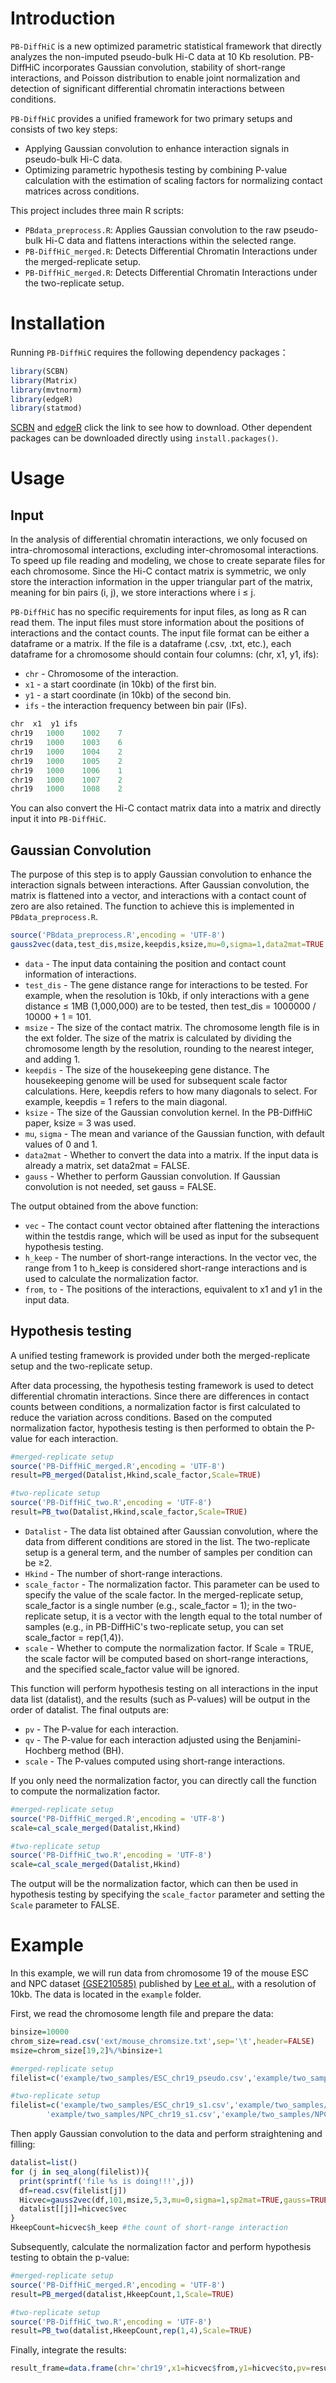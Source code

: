 # Introduction
`PB-DiffHiC` is a new optimized parametric statistical framework that directly analyzes the non-imputed pseudo-bulk Hi-C data at 10 Kb resolution. PB-DiffHiC incorporates Gaussian convolution, stability of short-range interactions, and Poisson distribution to enable joint normalization and detection of significant differential chromatin interactions between conditions.

`PB-DiffHiC` provides a unified framework for two primary setups and consists of two key steps:
- Applying Gaussian convolution to enhance interaction signals in pseudo-bulk Hi-C data.
- Optimizing parametric hypothesis testing by combining P-value calculation with the estimation of scaling factors for normalizing contact matrices across conditions.

This project includes three main R scripts:
- `PBdata_preprocess.R`: Applies Gaussian convolution to the raw pseudo-bulk Hi-C data and flattens interactions within the selected range.
- `PB-DiffHiC_merged.R`: Detects Differential Chromatin Interactions under the merged-replicate setup.
- `PB-DiffHiC_merged.R`: Detects Differential Chromatin Interactions under the two-replicate setup.
  
# Installation
Running `PB-DiffHiC` requires the following dependency packages：
```r
library(SCBN)
library(Matrix)
library(mvtnorm)
library(edgeR)
library(statmod)
```
[SCBN](https://bioconductor.org/packages/release/bioc/html/SCBN.html) and [edgeR](https://bioconductor.org/packages/release/bioc/html/edgeR.html) click the link to see how to download. Other dependent packages can be downloaded directly using `install.packages()`.

# Usage
## Input
In the analysis of differential chromatin interactions, we only focused on intra-chromosomal interactions, excluding inter-chromosomal interactions. To speed up file reading and modeling, we chose to create separate files for each chromosome. Since the Hi-C contact matrix is symmetric, we only store the interaction information in the upper triangular part of the matrix, meaning for bin pairs (i, j), we store interactions where i ≤ j.

`PB-DiffHiC` has no specific requirements for input files, as long as R can read them. The input files must store information about the positions of interactions and the contact counts. The input file format can be either a dataframe or a matrix. If the file is a dataframe (.csv, .txt, etc.), each dataframe for a chromosome should contain four columns: (chr, x1, y1, ifs):
- `chr` - Chromosome of the interaction.
- `x1` - a start coordinate (in 10kb) of the first bin.
- `y1` - a start coordinate (in 10kb) of the second bin.
- `ifs` - the interaction frequency between bin pair (IFs).

```r
chr	 x1	 y1	ifs
chr19	1000	1002	7
chr19	1000	1003	6
chr19	1000	1004	2
chr19	1000	1005	2
chr19	1000	1006	1
chr19	1000	1007	2
chr19	1000	1008	2
```
You can also convert the Hi-C contact matrix data into a matrix and directly input it into `PB-DiffHiC`.

## Gaussian Convolution
The purpose of this step is to apply Gaussian convolution to enhance the interaction signals between interactions. After Gaussian convolution, the matrix is flattened into a vector, and interactions with a contact count of zero are also retained. The function to achieve this is implemented in `PBdata_preprocess.R`.
```r
source('PBdata_preprocess.R',encoding = 'UTF-8')
gauss2vec(data,test_dis,msize,keepdis,ksize,mu=0,sigma=1,data2mat=TRUE,gauss=TRUE)
```
- `data` - The input data containing the position and contact count information of interactions.
- `test_dis` - The gene distance range for interactions to be tested. For example, when the resolution is 10kb, if only interactions with a gene distance ≤ 1MB (1,000,000) are to be tested, then test_dis = 1000000 / 10000 + 1 = 101.
- `msize` - The size of the contact matrix. The chromosome length file is in the ext folder. The size of the matrix is calculated by dividing the chromosome length by the resolution, rounding to the nearest integer, and adding 1.
- `keepdis` - The size of the housekeeping gene distance. The housekeeping genome will be used for subsequent scale factor calculations. Here, keepdis refers to how many diagonals to select. For example, keepdis = 1 refers to the main diagonal.
- `ksize` - The size of the Gaussian convolution kernel. In the PB-DiffHiC paper, ksize = 3 was used.
- `mu`, `sigma` - The mean and variance of the Gaussian function, with default values of 0 and 1.
- `data2mat` - Whether to convert the data into a matrix. If the input data is already a matrix, set data2mat = FALSE.
- `gauss` - Whether to perform Gaussian convolution. If Gaussian convolution is not needed, set gauss = FALSE.

The output obtained from the above function:

- `vec` - The contact count vector obtained after flattening the interactions within the testdis range, which will be used as input for the subsequent hypothesis testing.
- `h_keep` - The number of short-range interactions. In the vector vec, the range from 1 to h_keep is considered short-range interactions and is used to calculate the normalization factor.
- `from`, `to` - The positions of the interactions, equivalent to x1 and y1 in the input data.

## Hypothesis testing
A unified testing framework is provided under both the merged-replicate setup and the two-replicate setup.

After data processing, the hypothesis testing framework is used to detect differential chromatin interactions. Since there are differences in contact counts between conditions, a normalization factor is first calculated to reduce the variation across conditions. Based on the computed normalization factor, hypothesis testing is then performed to obtain the P-value for each interaction.
```r
#merged-replicate setup
source('PB-DiffHiC_merged.R',encoding = 'UTF-8')
result=PB_merged(Datalist,Hkind,scale_factor,Scale=TRUE)
```
```r
#two-replicate setup
source('PB-DiffHiC_two.R',encoding = 'UTF-8')
result=PB_two(Datalist,Hkind,scale_factor,Scale=TRUE)
```
- `Datalist` - The data list obtained after Gaussian convolution, where the data from different conditions are stored in the list. The two-replicate setup is a general term, and the number of samples per condition can be ≥2.
- `Hkind` - The number of short-range interactions.
- `scale_factor` - The normalization factor. This parameter can be used to specify the value of the scale factor. In the merged-replicate setup, scale_factor is a single number (e.g., scale_factor = 1); in the two-replicate setup, it is a vector with the length equal to the total number of samples (e.g., in PB-DiffHiC's two-replicate setup, you can set scale_factor = rep(1,4)).
- `scale` - Whether to compute the normalization factor. If Scale = TRUE, the scale factor will be computed based on short-range interactions, and the specified scale_factor value will be ignored.

This function will perform hypothesis testing on all interactions in the input data list (datalist), and the results (such as P-values) will be output in the order of datalist. The final outputs are:
- `pv` - The P-value for each interaction.
- `qv` - The P-value for each interaction adjusted using the Benjamini-Hochberg method (BH).
- `scale` - The P-values computed using short-range interactions.

If you only need the normalization factor, you can directly call the function to compute the normalization factor.
```r
#merged-replicate setup
source('PB-DiffHiC_merged.R',encoding = 'UTF-8')
scale=cal_scale_merged(Datalist,Hkind)
```
```r
#two-replicate setup
source('PB-DiffHiC_two.R',encoding = 'UTF-8')
scale=cal_scale_merged(Datalist,Hkind)
```
The output will be the normalization factor, which can then be used in hypothesis testing by specifying the `scale_factor` parameter and setting the `Scale` parameter to FALSE.

# Example
In this example, we will run data from chromosome 19 of the mouse ESC and NPC dataset [(GSE210585)](https://www.ncbi.nlm.nih.gov/geo/query/acc.cgi?acc=GSE210585) published by [Lee et al.](https://pubmed.ncbi.nlm.nih.gov/37649383/), with a resolution of 10kb. The data is located in the `example` folder.

First, we read the chromosome length file and prepare the data:
```r
binsize=10000
chrom_size=read.csv('ext/mouse_chromsize.txt',sep='\t',header=FALSE)
msize=chrom_size[19,2]%/%binsize+1
```
```r
#merged-replicate setup
filelist=c('example/two_samples/ESC_chr19_pseudo.csv','example/two_samples/ESC_chr19_pseudo.csv')
```
```r
#two-replicate setup
filelist=c('example/two_samples/ESC_chr19_s1.csv','example/two_samples/ESC_chr19_s2.csv',
        'example/two_samples/NPC_chr19_s1.csv','example/two_samples/NPC_chr19_s2.csv')
```
Then apply Gaussian convolution to the data and perform straightening and filling:
```r
datalist=list()
for (j in seq_along(filelist)){
  print(sprintf('file %s is doing!!!',j))
  df=read.csv(filelist[j])
  Hicvec=gauss2vec(df,101,msize,5,3,mu=0,sigma=1,sp2mat=TRUE,gauss=TRUE)
  datalist[[j]]=hicvec$vec
}
HkeepCount=hicvec$h_keep #the count of short-range interaction
```
Subsequently, calculate the normalization factor and perform hypothesis testing to obtain the p-value:
```r
#merged-replicate setup
source('PB-DiffHiC_merged.R',encoding = 'UTF-8')
result=PB_merged(datalist,HkeepCount,1,Scale=TRUE)
```
```r
#two-replicate setup
source('PB-DiffHiC_two.R',encoding = 'UTF-8')
result=PB_two(datalist,HkeepCount,rep(1,4),Scale=TRUE)
```
Finally, integrate the results:
```r
result_frame=data.frame(chr='chr19',x1=hicvec$from,y1=hicvec$to,pv=result$pv)
```
